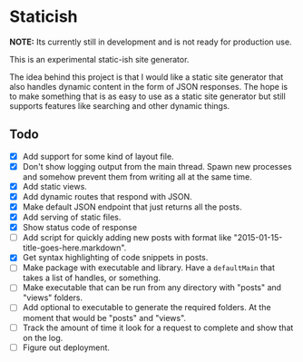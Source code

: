 # Staticish

**NOTE:** Its currently still in development and is not ready for production use.

This is an experimental static-ish site generator.

The idea behind this project is that I would like a static site generator that also handles dynamic content in the form of JSON responses. The hope is to make something that is as easy to use as a static site generator but still supports features like searching and other dynamic things.

## Todo
- [x] Add support for some kind of layout file.
- [x] Don't show logging output from the main thread. Spawn new processes and somehow prevent them from writing all at the same time.
- [x] Add static views.
- [x] Add dynamic routes that respond with JSON.
- [x] Make default JSON endpoint that just returns all the posts.
- [x] Add serving of static files.
- [x] Show status code of response
- [ ] Add script for quickly adding new posts with format like "2015-01-15-title-goes-here.markdown".
- [x] Get syntax highlighting of code snippets in posts.
- [ ] Make package with executable and library. Have a `defaultMain` that takes a list of handles, or something.
- [ ] Make executable that can be run from any directory with "posts" and "views" folders.
- [ ] Add optional to executable to generate the required folders. At the moment that would be "posts" and "views".
- [ ] Track the amount of time it look for a request to complete and show that on the log.
- [ ] Figure out deployment.
